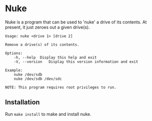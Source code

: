 # Nuke
Nuke is a program that can be used to 'nuke' a drive of its contents. At present, it just
zeroes out a given drive(s).

```
Usage: nuke <drive 1> [drive 2]

Remove a drive(s) of its contents.

Options:
	-h, --help	Display this help and exit
	-V, --version	Display this version information and exit

Example:
	nuke /dev/sdb
	nuke /dev/sdb /dev/sdc

NOTE: This program requires root privileges to run.
```

## Installation
Run ```make install``` to make and install nuke.
